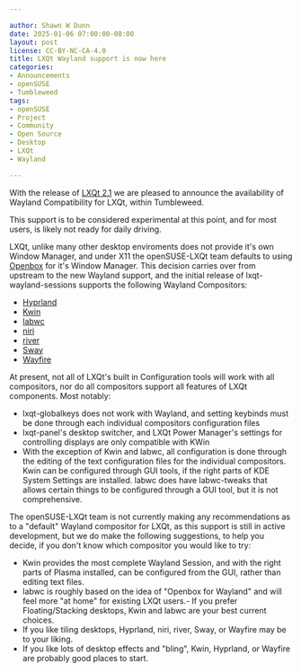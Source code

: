```yaml
---

author: Shawn W Dunn
date: 2025-01-06 07:00:00-08:00
layout: post
license: CC-BY-NC-CA-4.0
title: LXQt Wayland support is now here
categories:
- Announcements
- openSUSE
- Tumbleweed
tags:
- openSUSE
- Project
- Community
- Open Source
- Desktop
- LXQt
- Wayland

---
```

With the release of [LXQt 2.1](https://lxqt-project.org/release/2024/11/05/release-lxqt-2-1-0/) we are pleased to announce the availability of Wayland Compatibility for LXQt, within Tumbleweed.

This support is to be considered experimental at this point, and for most users, is likely not ready for daily driving.

LXQt, unlike many other desktop enviroments does not provide it's own Window Manager, and under X11 the openSUSE-LXQt team defaults to using [Openbox](https://openbox.org/) for it's Window Manager.  This decision carries over from upstream to the new Wayland support, and the initial release of lxqt-wayland-sessions supports the following Wayland Compositors:

- [Hyprland](https://hyprland.org)
- [Kwin](https://invent.kde.org/plasma/kwin)
- [labwc](https://labwc.github.io)
- [niri](https://github.com/YaLTeR/niri)
- [river](https://isaacfreund.com/software/river)
- [Sway](https://swaywm.org)
- [Wayfire](https://wayfire.org)

At present, not all of LXQt's built in Configuration tools will work with all compositors, nor do all compositors support all features of LXQt components.  Most notably:

- lxqt-globalkeys does not work with Wayland, and setting keybinds must be done through each individual compositors configuration files
- lxqt-panel's desktop switcher, and LXQt Power Manager's settings for controlling displays are only compatible with KWin
- With the exception of Kwin and labwc, all configuration is done through the editing of the text configuration files for the individual compositors.  Kwin can be configured through GUI tools, if the right parts of KDE System Settings are installed.  labwc does have labwc-tweaks that allows certain things to be configured through a GUI tool, but it is not comprehensive.

The openSUSE-LXQt team is not currently making any recommendations as to a "default" Wayland compositor for LXQt, as this support is still in active development, but we do make the following suggestions, to help you decide, if you don't know which compositor you would like to try:

- Kwin provides the most complete Wayland Session, and with the right parts of Plasma installed, can be configured from the GUI, rather than editing text files.
- labwc is roughly based on the idea of "Openbox for Wayland" and will feel more "at home" for existing LXQt users.- If you prefer Floating/Stacking desktops, Kwin and labwc are your best current choices.
- If you like tiling desktops, Hyprland, niri, river, Sway, or Wayfire may be to your liking.
- If you like lots of desktop effects and "bling", Kwin, Hyprland, or Wayfire are probably good places to start.
